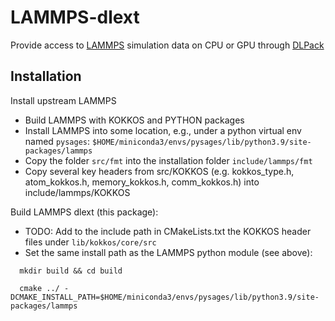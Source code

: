 # LAMMPS-dlext

Provide access to [LAMMPS](https://www.lammps.org) simulation data on CPU or GPU through [DLPack](https://github.com/dmlc/dlpack)

## Installation

Install upstream LAMMPS
* Build LAMMPS with KOKKOS and PYTHON packages
* Install LAMMPS into some location, e.g., under a python virtual env named ```pysages```: ```$HOME/miniconda3/envs/pysages/lib/python3.9/site-packages/lammps```
* Copy the folder ```src/fmt``` into the installation folder ```include/lammps/fmt```
* Copy several key headers from src/KOKKOS (e.g. kokkos_type.h, atom_kokkos.h, memory_kokkos.h, comm_kokkos.h) into include/lammps/KOKKOS

Build LAMMPS dlext (this package):

* TODO: Add to the include path in CMakeLists.txt the KOKKOS header files under ```lib/kokkos/core/src```
* Set the same install path as the LAMMPS python module (see above):
```
  mkdir build && cd build

  cmake ../ -DCMAKE_INSTALL_PATH=$HOME/miniconda3/envs/pysages/lib/python3.9/site-packages/lammps
```
